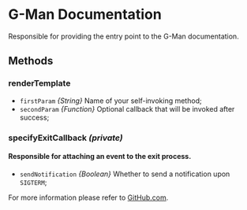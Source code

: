 # G-Man Documentation

Responsible for providing the entry point to the G-Man documentation.

## Methods

### renderTemplate
    
 * `firstParam` *{String}* Name of your self-invoking method;
 * `secondParam` *{Function}* Optional callback that will be invoked after success;
    
### specifyExitCallback *(private)*

#### Responsible for attaching an event to the exit process.

 * `sendNotification` *{Boolean}* Whether to send a notification upon `SIGTERM`;
 
For more information please refer to [GitHub.com](GitHub.com).